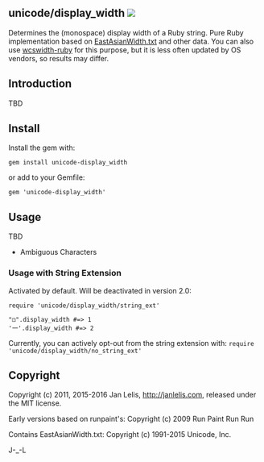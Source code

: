 ## unicode/display_width [<img src="https://travis-ci.org/janlelis/unicode-display_width.png" />](https://travis-ci.org/janlelis/unicode-display_width)

Determines the (monospace) display width of a Ruby string. Pure Ruby implementation based on [EastAsianWidth.txt](http://www.unicode.org/Public/UNIDATA/EastAsianWidth.txt) and other data. You can also use [wcswidth-ruby](https://github.com/janlelis/wcswidth-ruby) for this purpose, but it is less often updated by OS vendors, so results may differ.

## Introduction

TBD

## Install

Install the gem with:

    gem install unicode-display_width

or add to your Gemfile:

    gem 'unicode-display_width'

## Usage

TBD

- Ambiguous Characters

### Usage with String Extension

Activated by default. Will be deactivated in version 2.0:

    require 'unicode/display_width/string_ext'

    "⚀".display_width #=> 1
    '一'.display_width #=> 2

Currently, you can actively opt-out from the string extension with: `require 'unicode/display_width/no_string_ext'`

## Copyright

Copyright (c) 2011, 2015-2016 Jan Lelis, http://janlelis.com, released under the MIT
license.

Early versions based on runpaint's: Copyright (c) 2009 Run Paint Run Run

Contains EastAsianWidth.txt: Copyright (c) 1991-2015 Unicode, Inc.

J-_-L
